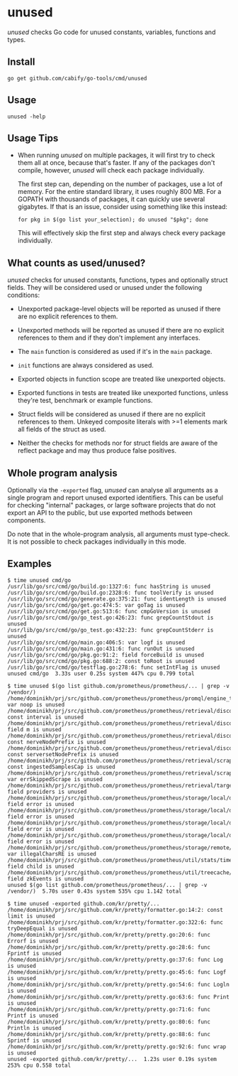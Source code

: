 # unused

_unused_ checks Go code for unused constants, variables, functions and
types.

## Install

	go get github.com/cabify/go-tools/cmd/unused

## Usage

	unused -help

## Usage Tips

- When running _unused_ on multiple packages, it will first try to
  check them all at once, because that's faster. If any of the
  packages don't compile, however, _unused_ will check each package
  individually.

  The first step can, depending on the number of packages, use a lot
  of memory. For the entire standard library, it uses roughly 800 MB.
  For a GOPATH with thousands of packages, it can quickly use several
  gigabytes. If that is an issue, consider using something like this
  instead:

  ```
  for pkg in $(go list your_selection); do unused "$pkg"; done
  ```

  This will effectively skip the first step and always check every
  package individually.

## What counts as used/unused?

_unused_ checks for unused constants, functions, types and optionally
struct fields. They will be considered used or unused under the
following conditions:

- Unexported package-level objects will be reported as unused if there
  are no explicit references to them.

- Unexported methods will be reported as unused if there are no
  explicit references to them and if they don't implement any
  interfaces.

- The `main` function is considered as used if it's in the `main`
  package.

- `init` functions are always considered as used.

- Exported objects in function scope are treated like unexported
  objects.

- Exported functions in tests are treated like unexported functions,
  unless they're test, benchmark or example functions.

- Struct fields will be considered as unused if there are no explicit
  references to them. Unkeyed composite literals with >=1 elements
  mark all fields of the struct as used.

- Neither the checks for methods nor for struct fields are aware of
  the reflect package and may thus produce false positives.

## Whole program analysis

Optionally via the `-exported` flag, _unused_ can analyse all
arguments as a single program and report unused exported identifiers.
This can be useful for checking "internal" packages, or large software
projects that do not export an API to the public, but use exported
methods between components.

Do note that in the whole-program analysis, all arguments must
type-check. It is not possible to check packages individually in this
mode.

## Examples

```
$ time unused cmd/go
/usr/lib/go/src/cmd/go/build.go:1327:6: func hasString is unused
/usr/lib/go/src/cmd/go/build.go:2328:6: func toolVerify is unused
/usr/lib/go/src/cmd/go/generate.go:375:21: func identLength is unused
/usr/lib/go/src/cmd/go/get.go:474:5: var goTag is unused
/usr/lib/go/src/cmd/go/get.go:513:6: func cmpGoVersion is unused
/usr/lib/go/src/cmd/go/go_test.go:426:23: func grepCountStdout is unused
/usr/lib/go/src/cmd/go/go_test.go:432:23: func grepCountStderr is unused
/usr/lib/go/src/cmd/go/main.go:406:5: var logf is unused
/usr/lib/go/src/cmd/go/main.go:431:6: func runOut is unused
/usr/lib/go/src/cmd/go/pkg.go:91:2: field forceBuild is unused
/usr/lib/go/src/cmd/go/pkg.go:688:2: const toRoot is unused
/usr/lib/go/src/cmd/go/testflag.go:278:6: func setIntFlag is unused
unused cmd/go  3.33s user 0.25s system 447% cpu 0.799 total
```

```
$ time unused $(go list github.com/prometheus/prometheus/... | grep -v /vendor/)
/home/dominikh/prj/src/github.com/prometheus/prometheus/promql/engine_test.go:11:5: var noop is unused
/home/dominikh/prj/src/github.com/prometheus/prometheus/retrieval/discovery/dns.go:39:2: const interval is unused
/home/dominikh/prj/src/github.com/prometheus/prometheus/retrieval/discovery/dns.go:69:2: field m is unused
/home/dominikh/prj/src/github.com/prometheus/prometheus/retrieval/discovery/nerve.go:31:2: const nerveNodePrefix is unused
/home/dominikh/prj/src/github.com/prometheus/prometheus/retrieval/discovery/serverset.go:33:2: const serversetNodePrefix is unused
/home/dominikh/prj/src/github.com/prometheus/prometheus/retrieval/scrape.go:41:2: const ingestedSamplesCap is unused
/home/dominikh/prj/src/github.com/prometheus/prometheus/retrieval/scrape.go:49:2: var errSkippedScrape is unused
/home/dominikh/prj/src/github.com/prometheus/prometheus/retrieval/targetmanager.go:184:2: field providers is unused
/home/dominikh/prj/src/github.com/prometheus/prometheus/storage/local/delta.go:394:2: field error is unused
/home/dominikh/prj/src/github.com/prometheus/prometheus/storage/local/delta.go:398:3: field error is unused
/home/dominikh/prj/src/github.com/prometheus/prometheus/storage/local/doubledelta.go:500:2: field error is unused
/home/dominikh/prj/src/github.com/prometheus/prometheus/storage/local/doubledelta.go:504:3: field error is unused
/home/dominikh/prj/src/github.com/prometheus/prometheus/storage/remote/opentsdb/client.go:40:2: var illegalCharsRE is unused
/home/dominikh/prj/src/github.com/prometheus/prometheus/util/stats/timer.go:56:2: field child is unused
/home/dominikh/prj/src/github.com/prometheus/prometheus/util/treecache/treecache.go:25:2: field zkEvents is unused
unused $(go list github.com/prometheus/prometheus/... | grep -v /vendor/)  5.70s user 0.43s system 535% cpu 1.142 total
```

```
$ time unused -exported github.com/kr/pretty/...
/home/dominikh/prj/src/github.com/kr/pretty/formatter.go:14:2: const limit is unused
/home/dominikh/prj/src/github.com/kr/pretty/formatter.go:322:6: func tryDeepEqual is unused
/home/dominikh/prj/src/github.com/kr/pretty/pretty.go:20:6: func Errorf is unused
/home/dominikh/prj/src/github.com/kr/pretty/pretty.go:28:6: func Fprintf is unused
/home/dominikh/prj/src/github.com/kr/pretty/pretty.go:37:6: func Log is unused
/home/dominikh/prj/src/github.com/kr/pretty/pretty.go:45:6: func Logf is unused
/home/dominikh/prj/src/github.com/kr/pretty/pretty.go:54:6: func Logln is unused
/home/dominikh/prj/src/github.com/kr/pretty/pretty.go:63:6: func Print is unused
/home/dominikh/prj/src/github.com/kr/pretty/pretty.go:71:6: func Printf is unused
/home/dominikh/prj/src/github.com/kr/pretty/pretty.go:80:6: func Println is unused
/home/dominikh/prj/src/github.com/kr/pretty/pretty.go:88:6: func Sprintf is unused
/home/dominikh/prj/src/github.com/kr/pretty/pretty.go:92:6: func wrap is unused
unused -exported github.com/kr/pretty/...  1.23s user 0.19s system 253% cpu 0.558 total
```
